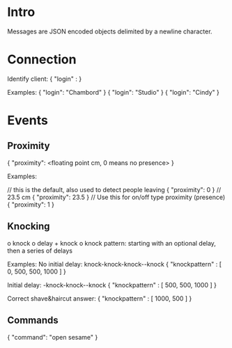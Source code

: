 # Intro

Messages are JSON encoded objects delimited by a newline character.

# Connection

Identify client: 
{ "login" : <id string> }

Examples:
{ "login": "Chambord" }
{ "login": "Studio" }
{ "login": "Cindy" }

# Events

## Proximity

{ "proximity": <floating point cm, 0 means no presence> }

Examples:

// this is the default, also used to detect people leaving
{ "proximity": 0 }
// 23.5 cm
{ "proximity": 23.5 }
// Use this for on/off type proximity (presence)
{ "proximity": 1 }


## Knocking

o knock
o delay + knock
o knock pattern: starting with an optional delay, then a series of delays

Examples:
No initial delay: knock-knock-knock--knock
{ "knockpattern" : [ 0, 500, 500, 1000 ] }

Initial delay: -knock-knock--knock
{ "knockpattern" : [ 500, 500, 1000 ] }

Correct shave&haircut answer:
{ "knockpattern" : [ 1000, 500 ] }

## Commands

{ "command": "open sesame" }

